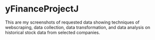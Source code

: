 # yFinanceProjectJ
This are my screenshots of requested data showing techniques of webscraping, data collection, data transformation, and data analysis on historical stock data from selected companies.
